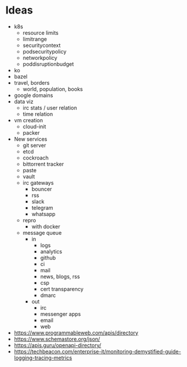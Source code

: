 # Ideas

- k8s
  - resource limits
  - limitrange
  - securitycontext
  - podsecuritypolicy
  - networkpolicy
  - poddisruptionbudget
- ko
- bazel
- travel, borders
  - world, population, books
- google domains
- data viz
  - irc stats / user relation
  - time relation
- vm creation
  - cloud-init
  - packer
- New services
  - git server
  - etcd
  - cockroach
  - bittorrent tracker
  - paste
  - vault
  - irc gateways
    - bouncer
    - rss
    - slack
    - telegram
    - whatsapp
  - repro
    - with docker
  - message queue
    - in
      - logs
      - analytics
      - github
      - ci
      - mail
      - news, blogs, rss
      - csp
      - cert transparency
      - dmarc
    - out
      - irc
      - messenger apps
      - email
      - web
- https://www.programmableweb.com/apis/directory
- https://www.schemastore.org/json/
- https://apis.guru/openapi-directory/
- https://techbeacon.com/enterprise-it/monitoring-demystified-guide-logging-tracing-metrics
